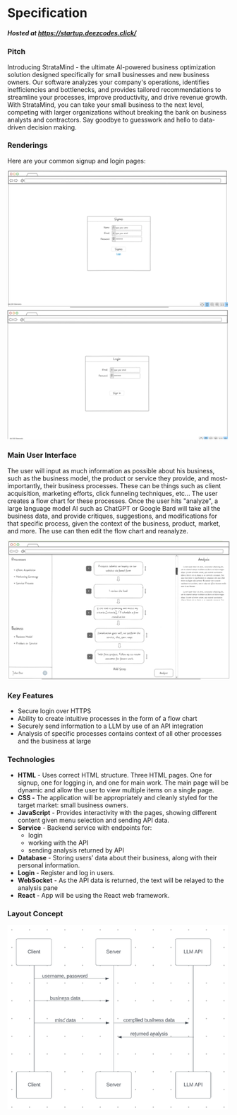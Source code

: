 # Specification
##### Hosted at https://startup.deezcodes.click/
### Pitch

Introducing StrataMind - the ultimate AI-powered business optimization solution designed specifically for small businesses and new business owners. Our software analyzes your company's operations, identifies inefficiencies and bottlenecks, and provides tailored recommendations to streamline your processes, improve productivity, and drive revenue growth. With StrataMind, you can take your small business to the next level, competing with larger organizations without breaking the bank on business analysts and contractors. Say goodbye to guesswork and hello to data-driven decision making.

### Renderings

Here are your common signup and login pages:

<img src="./Images/Signup%20Spec.png" alt="Signup Page" width="500" />

<img src="./Images/Login%20Spec.png" alt="Login Page" width="500" />


### Main User Interface

The user will input as much information as possible about his business, such as the business model, the product or service they provide, and most-importantly, their business processes. These can be things such as client acquisition, marketing efforts, click funneling techniques, etc... The user creates a flow chart for these processes. Once the user hits "analyze", a large language model AI such as ChatGPT or Google Bard will take all the business data, and provide critiques, suggestions, and modifications for that specific process, given the context of the business, product, market, and more. The use can then edit the flow chart and reanalyze.

 ![Main Page](./Images/New%20Main%20Spec.png)

### Key Features

- Secure login over HTTPS
- Ability to create intuitive processes in the form of a flow chart
- Securely send information to a LLM by use of an API integration
- Analysis of specific processes contains context of all other processes and the business at large

### Technologies

- ********HTML******** - Uses correct HTML structure. Three HTML pages. One for signup, one for logging in, and one for main work. The main page will be dynamic and allow the user to view multiple items on a single page.
- **CSS -** The application will be appropriately and cleanly styled for the target market: small business owners.
- ********************JavaScript******************** - Provides interactivity with the pages, showing different content given menu selection and sending API data.
- **************Service************** - Backend service with endpoints for:
    - login
    - working with the API
    - sending analysis returned by API
- ****Database**** - Storing users’ data about their business, along with their personal information.
- ****************Login**************** - Register and log in users.
- ******************WebSocket****************** - As the API data is returned, the text will be relayed to the analysis pane
- **********React********** - App will be using the React web framework.

### Layout Concept
<img src="./Images/Process%20concept.png" alt="Login Page" width="500" />
